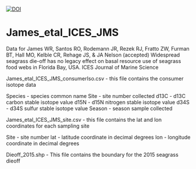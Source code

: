 [![DOI](https://zenodo.org/badge/495412971.svg)](https://zenodo.org/badge/latestdoi/495412971)

# James_etal_ICES_JMS


Data for James WR, Santos RO, Rodemann JR, Rezek RJ, Fratto ZW, Furman BT, Hall MO, Kelble CR, Rehage JS, & JA Nelson (accepted) Widespread seagrass die-off has no legacy effect on basal resource use of seagrass food webs in Florida Bay, USA. ICES Journal of Marine Science

James_etal_ICES_JMS_consumerIso.csv - this file contains the consumer isotope data

Species - species common name
Site - site number collected
d13C - d13C carbon stable isotope value
d15N - d15N nitrogen stable isotope value
d34S - d34S sulfur stable isotope value
Season - season sample collected

James_etal_ICES_JMS_site.csv - this file contains the lat and lon coordinates for each sampling site

Site - site number
lat - latitude coordinate in decimal degrees
lon - longitude coordinate in decimal degrees

Dieoff_2015.shp - This file contains the boundary for the 2015 seagrass dieoff 
